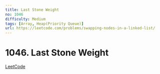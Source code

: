 ```yaml
---
title: Last Stone Weight
no: 1046
difficulty: Medium
tags: [Array, Heap(Priority Queue)]
url: https://leetcode.com/problems/swapping-nodes-in-a-linked-list/
---
```


# 1046. Last Stone Weight

[LeetCode](https://leetcode.com/problems/last-stone-weight/)
